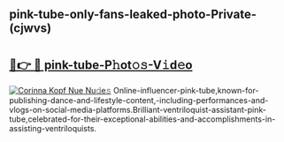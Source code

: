 ## pink-tube-only-fans​-leaked-photo​-Private-(cjwvs)


# <h2><a href="https://mediaupload.pro?title=pink-tube&ref=git">🔗👉 🔴 pink-tube-P𝚑ot𝚘𝚜-V𝚒d𝚎o</a></h2>

[![Corinna Kopf Nue Nu𝚍e𝚜](https://i.imgur.com/0qMVB7G.gif)](https://mediaupload.pro?title=pink-tube&ref=git)
Online-influencer-pink-tube,known-for-publishing-dance-and-lifestyle-content,-including-performances-and-vlogs-on-social-media-platforms.Brilliant-ventriloquist-assistant-pink-tube,celebrated-for-their-exceptional-abilities-and-accomplishments-in-assisting-ventriloquists.  